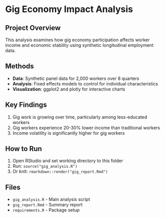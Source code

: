 
# Gig Economy Impact Analysis

## Project Overview
This analysis examines how gig economy participation affects worker income and economic stability using synthetic longitudinal employment data.

## Methods
- **Data**: Synthetic panel data for 2,000 workers over 8 quarters
- **Analysis**: Fixed effects models to control for individual characteristics
- **Visualization**: ggplot2 and plotly for interactive charts

## Key Findings
1. Gig work is growing over time, particularly among less-educated workers
2. Gig workers experience 20-30% lower income than traditional workers
3. Income volatility is significantly higher for gig workers

## How to Run
1. Open RStudio and set working directory to this folder
2. Run: `source("gig_analysis.R")`
3. Or knit: `rmarkdown::render("gig_report.Rmd")`

## Files
- `gig_analysis.R` - Main analysis script
- `gig_report.Rmd` - Summary report
- `requirements.R` - Package setup


